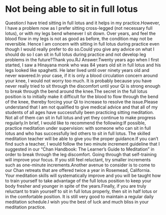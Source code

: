 # Not being able to sit in full lotus

Question:I have tried sitting in full lotus and it helps in my practice.However, I have a problem now as I prefer sitting cross-legged (not necessary full lotus), or with my legs bend whenever I sit down. ​​Over years, and feel the blood flow in my legs is not as good as before, the condition may not be reversible. Hence I am concern with sitting in full lotus during practice even though I would really prefer to do so.Could you give any advice on what I should do so I can sit in full lotus during practice and not develop leg problems in the future?Thank you.​RJ      Answer:Twenty years ago when I first started, I saw a Hinayana monk who was 84 years old sit in full lotus and his legs looked like spaghetti. He later lived until over ninety years old and never wavered.In your case, if it is only a blood circulation concern around your knee, I would not worry too much. It is probably because you have never really tried to sit through the discomfort until your Qi is strong enough to break through the bend around the knee.The secret in the full lotus position is to initially make it difficult for the blood to flow through the bend of the knee, thereby forcing your Qi to increase to resolve the issue.​Please understand that I am not qualified to give medical advice and that all of my students of all ages have successfully been practicing sitting meditation. Not all of them can sit in full lotus and yet they continue to make progress regularly.In brief, I would like to recommend the following:If possible, practice meditation under supervision: with someone who can sit in full lotus and who has successfully led others to sit in full lotus. The skilled meditation teacher will be able to give you the proper guidance.If you can’t find such a teacher, I would follow the two minute increment guideline that I suggested in our “Chan Handbook: The Learner’s Guide to Meditation” in order to break through the leg discomfort. Going through that self-training will improve your focus. If you still feel reluctant, try smaller increments such as one-minute increments.Another avenue to consider is to come to our Chan retreats that are offered twice a year in Rosemead, California. Your meditation skills will systematically improve and you will be taught how to train yourself to take advantage of the full lotus position to keep your body fresher and younger in spite of the years.Finally, if you are truly reluctant to train yourself to sit in full lotus properly, then sit in half lotus or in the comfortable position. It is still very good to maintain a regular daily meditation schedule.I wish you the best of luck and much bliss in your meditation practice.